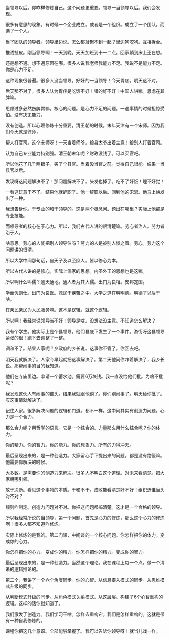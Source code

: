 当领导以后。你咋样修炼自己。这个问题更重要。领导一当领导以后。我们会发现。

很多有意思的现象。有时候一个企业成立。或者是一个组织。成立了一个团队。而选了一个人。

当了团队的领导者。领导里边说。怎么都凝聚不到一起？里边狗咬狗。互相拆台。

推诿扯皮。刚当领导啊！一天到晚。天天加班到十一二点。回家躺到床上还在想。

还是想不通。想不通原因在哪。很多人说我老师我能力不足。我说不是能力不足。你是心力不足。

这种现象很普遍。很多人没当领导。好好的一当领导！今天胃疼。明天这不对。

后天那不对了。很多人认为胃疼是吃饭不好！错的好不好！中国人讲嘛。思虑在其脾嘛。

思虑过多必然伤脾胃嘛。核心的问题。是心力不足的问题。一遇事情的时候担惊受怕。没有决策能力。

没有创造。所以心理修炼十分重要，清王朝的时候。末年天津有一个宋师。因为我们今天就是律师，

帮人打官司。这个宋师呀！一天当着师爷。给县太爷出着主意！给别人打着官司。

认为自己专业能力特别强。清王朝末年呢？财政没钱了。可以买官吧。

所以他花了几千两银子，买了个县官。当着没当官之前。觉得自己很能。结果一当县官以后。

发现呀这问题解决不了！那问题解决不了。头发也掉了。吃不了好饭！睡不好觉！

一看这玩意干不了。结果他就辞职了。他一辞职以后。回到他的宋思。他马上焕发出了一种。

我想告诉你。干专业的和干领导的。这是两个概念问。题出在哪里？实际上他那是专业技能。

而领导者的核心在于心力。所以，我们古代人讲的很清楚嘛。劳心者治人。劳力者治于人。

啥意思。劳心的人能把别人领导住吗？劳力的人是被别人惯之着。劳心。劳力这个问题讲的很清。

所以大学中间那句话，自天子及以至庶人。皆以修心为本。

所以古代人讲的是修心，实际上儒家的思想。内圣外王的思想也是这嘛。

所以啊什么叫儒？通天通地。通人者为其大儒。出门为良相。安邦定国。

学而优则仕。出门为良医。救民于疾苦之中。大学之道在明明德。明德了以后干啥。

在亲民亲民为人民服务嘛。这不是逻辑。就这个逻辑。

所以啊！我经常说领导当不好！领导是啥。没想法没主意。不知道怎么解决？

我有个学生。他实际上是个县领导。他们县底下发生了一个事件。游街呀这县领导紧张的很！跑下去调整了一整。

调和不了。结果人家呢？乡政府的乡长说。这事你不管了。你回去吧。

明天我就解决了。人家今早起就把这事解决了。第二天他问你咋着解决了，我乡长说。那帮闹事的目的我知道。

他们在寺庙里边。申请一个蓄水池。需要6万块钱。我一直没给他们批。为啥不批呢？

我发现这伙人有闹事的苗头。结果我就跟他谈了。你们别闹事了。明天给你批了。哎这事情就解决了。

记住人家。很多解决问题的逻辑和门道。都不一样。这中间其实有创造力问题。心力是一个合力。

那么合力呢？用哲学的语言。它是一个综合的。力量那么用什么综合呢？你的体力。

你的精力。你的智力。你的能力。你的想象力。所有的力得冲天。

最后呈现出来的，是一种创造力。大家留心手下提出来的问题。都是没有路径嘛。他需要你解决的时候。

大多数。是需要你的创造力来解决。很多人不明白这个道理。对未来看清楚。把大家朝哪引领。

敢于决断。看见这个事物的本质。干和不干。成败能看清楚好不好！组织选谁当头对不对？

规则咋制定。创造力问题对不对。你把这问题都搞清楚。这才是一个合格的领导。

所以我经常所说的当领导，第一个问题，首先是心力的修炼，那么这个心力的修炼啊！很多人都不知道咋修炼。

实际上修炼的是我的。第二门课，中间谈的一个核心问题。你怎样把你的体力。变成你的心力。

你怎样把你的心力。变成你的精力。你怎样把你的精力。变成你的智力。

最后呈现出来的，是一种创造力。当然这个理论。我在课程上每一个点。做一个清晰的逻辑推论的。

第二个，我讲了一个六个角度同步。你的心智。从信息摄入模式的同步。从思维模式升级的同步。

从判断模式升级的同步。从角色模式关系模式。从这层层。构建了6个心智重构的逻辑。这样的话你就知道了。

我们激发了创造力。我们学习干啥。怎样去重构它。我们是怎样重构的。这就是带有一种自我修炼的。

课程你把这几个意识。全部能够掌握了。我可以告诉你领导呀！就当儿戏一样。